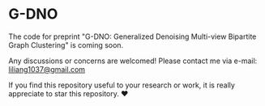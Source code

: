 # G-DNO
The code for preprint "G-DNO: Generalized Denoising Multi-view Bipartite Graph Clustering" is coming soon.    

Any discussions or concerns are welcomed! Please contact me via e-mail: liliang1037@gmail.com  

If you find this repository useful to your research or work, it is really appreciate to star this repository. ❤️  
